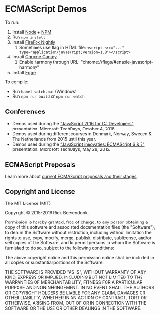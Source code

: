 # ECMAScript Demos

To run:

1. Install [Node](https://nodejs.org/) + [NPM](https://www.npmjs.com/)
2. Run `npm install`
3. Install [FireFox Nightly](https://nightly.mozilla.org/)
	1. Sometimes use flag in HTML file: `<script src="..." type="application/javascript;version=1.8"></script>`
4. Install [Chrome Canary](https://www.google.com/chrome/browser/canary.html)
	1. Enable harmony through URL: "chrome://flags/#enable-javascript-harmony"
5. Install [Edge](https://www.microsoft.com/windows/browser-for-doing)

To compile:

* Run `babel-watch.bat` (Windows)
* Run `npm run build` or `npm run watch`

## Conferences

* Demos used during the ["JavaScript 2016 for C# Developers"](http://www.slideshare.net/RickBeerendonk/javascript-2016-for-c-developers) presentation. Microsoft TechDays, October 4, 2016.
* Demos used during different courses in Denmark, Norway, Sweden & The Netherlands from 2015 until this year.
* Demos used during the ["JavaScript innovaties: ECMAScript 6 & 7"](http://www.slideshare.net/RickBeerendonk/javascript-innovaties-ecmascript-6-7) presentation. Microsoft TechDays, May 28, 2015. 

## ECMAScript Proposals

Learn more about [current ECMAScript proposals and their stages](https://github.com/tc39/ecma262).

## Copyright and License
The MIT License (MIT)

Copyright © 2015-2019 Rick Beerendonk.

Permission is hereby granted, free of charge, to any person obtaining a copy
of this software and associated documentation files (the "Software"), to deal
in the Software without restriction, including without limitation the rights
to use, copy, modify, merge, publish, distribute, sublicense, and/or sell
copies of the Software, and to permit persons to whom the Software is
furnished to do so, subject to the following conditions:

The above copyright notice and this permission notice shall be included in
all copies or substantial portions of the Software.

THE SOFTWARE IS PROVIDED "AS IS", WITHOUT WARRANTY OF ANY KIND, EXPRESS OR
IMPLIED, INCLUDING BUT NOT LIMITED TO THE WARRANTIES OF MERCHANTABILITY,
FITNESS FOR A PARTICULAR PURPOSE AND NONINFRINGEMENT. IN NO EVENT SHALL THE
AUTHORS OR COPYRIGHT HOLDERS BE LIABLE FOR ANY CLAIM, DAMAGES OR OTHER
LIABILITY, WHETHER IN AN ACTION OF CONTRACT, TORT OR OTHERWISE, ARISING FROM,
OUT OF OR IN CONNECTION WITH THE SOFTWARE OR THE USE OR OTHER DEALINGS IN
THE SOFTWARE.
